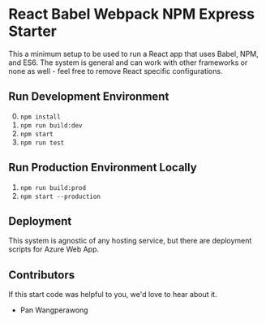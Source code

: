 # React Babel Webpack NPM Express Starter
This a minimum setup to be used to run a React app that uses Babel, NPM, and ES6.
The system is general and can work with other frameworks or none as well - feel free to remove React specific configurations.

## Run Development Environment
0. `npm install`
1. `npm run build:dev`
2. `npm start`
3. `npm run test`

## Run Production Environment Locally
1. `npm run build:prod`
2. `npm start --production`

## Deployment
This system is agnostic of any hosting service, but there are deployment scripts for Azure Web App.

## Contributors
If this start code was helpful to you, we'd love to hear about it.

- Pan Wangperawong
